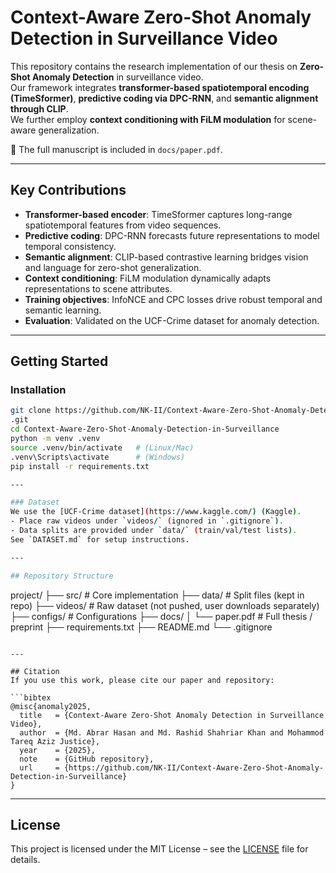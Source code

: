 # Context-Aware Zero-Shot Anomaly Detection in Surveillance Video

This repository contains the research implementation of our thesis on **Zero-Shot Anomaly Detection** in surveillance video.  
Our framework integrates **transformer-based spatiotemporal encoding (TimeSformer)**, **predictive coding via DPC-RNN**, and **semantic alignment through CLIP**.  
We further employ **context conditioning with FiLM modulation** for scene-aware generalization.  

📄 The full manuscript is included in `docs/paper.pdf`.  

---

## Key Contributions
- **Transformer-based encoder**: TimeSformer captures long-range spatiotemporal features from video sequences.  
- **Predictive coding**: DPC-RNN forecasts future representations to model temporal consistency.  
- **Semantic alignment**: CLIP-based contrastive learning bridges vision and language for zero-shot generalization.  
- **Context conditioning**: FiLM modulation dynamically adapts representations to scene attributes.  
- **Training objectives**: InfoNCE and CPC losses drive robust temporal and semantic learning.  
- **Evaluation**: Validated on the UCF-Crime dataset for anomaly detection.  

---

## Getting Started

### Installation
```bash
git clone https://github.com/NK-II/Context-Aware-Zero-Shot-Anomaly-Detection-in-Surveillance
.git
cd Context-Aware-Zero-Shot-Anomaly-Detection-in-Surveillance
python -m venv .venv
source .venv/bin/activate   # (Linux/Mac)
.venv\Scripts\activate      # (Windows)
pip install -r requirements.txt

---

### Dataset
We use the [UCF-Crime dataset](https://www.kaggle.com/) (Kaggle).  
- Place raw videos under `videos/` (ignored in `.gitignore`).  
- Data splits are provided under `data/` (train/val/test lists).  
See `DATASET.md` for setup instructions.  

---

## Repository Structure
```
project/
├── src/                # Core implementation
├── data/               # Split files (kept in repo)
├── videos/             # Raw dataset (not pushed, user downloads separately)
├── configs/            # Configurations
├── docs/
│   └── paper.pdf       # Full thesis / preprint
├── requirements.txt
├── README.md
└── .gitignore
```

---

## Citation
If you use this work, please cite our paper and repository:

```bibtex
@misc{anomaly2025,
  title   = {Context-Aware Zero-Shot Anomaly Detection in Surveillance Video},
  author  = {Md. Abrar Hasan and Md. Rashid Shahriar Khan and Mohammod Tareq Aziz Justice},
  year    = {2025},
  note    = {GitHub repository},
  url     = {https://github.com/NK-II/Context-Aware-Zero-Shot-Anomaly-Detection-in-Surveillance}
}
```

---

## License
This project is licensed under the MIT License – see the [LICENSE](LICENSE) file for details.
